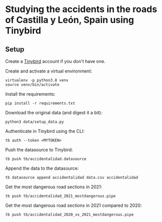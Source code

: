 # Studying the accidents in the roads of Castilla y León, Spain using Tinybird

## Setup
Create a [Tinybird](https://www.tinybird.co/) account if you don't have one.

Create and activate a virtual environment:
```
virtualenv -p python3.8 venv
source venv/bin/activate
```

Install the requirements:
```
pip install -r requirements.txt
```

Download the original data (and digest it a bit):
```
python3 data/setup_data.py
```

Authenticate in Tinybird using the CLI:
```
tb auth --token <MYTOKEN>
```

Push the datasource to Tinybird:
```
tb push tb/accidentalidad.datasource
```

Append the data to the datasource:
```
tb datasource append accidentalidad data.csv accidentalidad
```

Get the most dangerous road sections in 2021:
```
tb push tb/accidentalidad_2021_mostdangerous.pipe
```

Get the most dangerous road sections in 2021 compared to 2020:
```
tb push tb/accidentalidad_2020_vs_2021_mostdangerous.pipe
```
